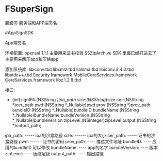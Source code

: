 # FSuperSign
超级签 服务端和APP端签名

#AppSignSDK

App端签名

环境配置:
openssl 1.1.1 主要用来证书校验
SSZipArchive SDK 里面已经打进去了.主要用来解压app和压缩app

添加系统库:
libiconv.tbd
libxml2.tbd
liblzma.tbd
libiconv.2.4.0.tbd
libstdc++.tbd
Security.framework
MobileCoreServices.framework
CoreServices.framework
libz.1.2.8.tbd

接口:

+ (int)signIPA:(NSString *)ipa_path
           size:(NSString*)size
            cer:(NSString *)cer_path
            pwd:(NSString *_Nullable)pwd
           prov:(NSString *)prov_path
       bundleID:(NSString *_Nullable)bundleID
     bundleName:(NSString *_Nullable)bundleName
  bundleVersion:(NSString *_Nullable)bundleVersion
       zipLevel:(NSInteger)zipLevel
         output:(NSString *)output_path;

ipa_path: -----  ipa的沙盒路径
size: ------ ipa的大小
cer_path: ----- 证书的沙盒路径
pwd: ------ 证书的密码
prov_path: ---- 描述文件地址
bundleID: ---- 应用的bundleID 可以修改
bundleName: ---- app的名字
bundleVersion: ---- 版本
zipLevel: ---- 压缩层级
output_path: ---- 输出路径










